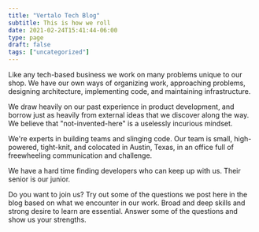 ```yaml
---
title: "Vertalo Tech Blog"
subtitle: This is how we roll
date: 2021-02-24T15:41:44-06:00
type: page
draft: false
tags: ["uncategorized"]
---
```


Like any tech-based business we work on many problems unique to our shop.  We
have our own ways of organizing work, approaching problems, designing
architecture, implementing code, and maintaining infrastructure.

We draw heavily on our past experience in product development, and borrow just
as heavily from external ideas that we discover along the way. We believe that
"not-invented-here" is a uselessly incurious mindset.

We're experts in building teams and slinging code. Our team is small,
high-powered, tight-knit, and colocated in Austin, Texas, in an office full of
freewheeling communication and challenge.

We have a hard time finding developers who can keep up with us. Their senior
is our junior.

Do you want to join us? Try out some of the questions we post here in the blog
based on what we encounter in our work. Broad and deep skills and strong
desire to learn are essential. Answer some of the questions and show us your
strengths.


